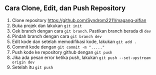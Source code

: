 ## Cara Clone, Edit, dan Push Repository

1. Clone repository https://github.com/Syndrom2211/magang-alfian
2. Buka projek dan lakukan `git init`
3. Cek branch dengan cara `git branch`. Pastikan branch berada di `dev`
4. Pindah branch dengan cara `git branch dev`
5. Edit kode dan setelah memodifikasi kode, lakukan `git add .`
6. Commit kode dengan `git commit -m "....."`
7. Push kode ke repository github dengan `git push`
8. Jika ada pesan error ketika push, lakukan `git push --set-upstream origin dev`
9. Setelah itu `git push`